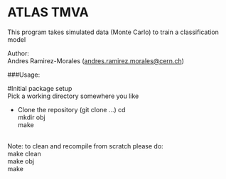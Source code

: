 # ATLAS TMVA
This program takes simulated data (Monte Carlo) to train a classification model<br />

Author:<br />
Andres Ramirez-Morales (andres.ramirez.morales@cern.ch)<br />


###Usage:

#Initial package setup<br />
Pick a working directory somewhere you like<br />
- Clone the repository (git clone ...)
cd <br />
mkdir obj <br />
make<br />
<br />
Note: to clean and recompile from scratch please do:<br />
make clean<br />
make obj<br />
make<br />
